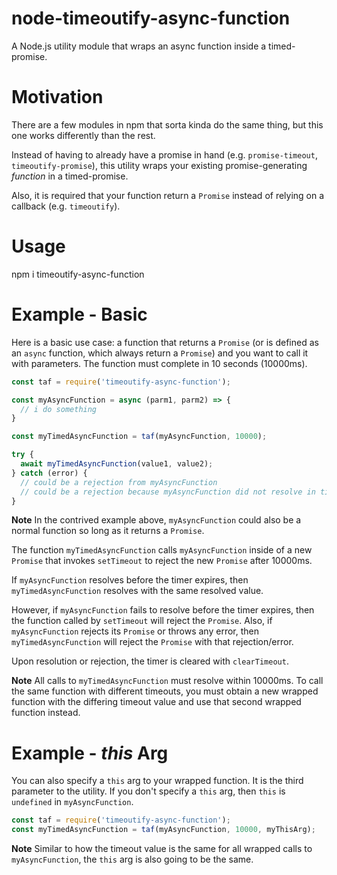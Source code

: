 # node-timeoutify-async-function
A Node.js utility module that wraps an async function inside a timed-promise.

# Motivation
There are a few modules in npm that sorta kinda do the same thing, but this one
works differently than the rest.

Instead of having to already have a promise in hand (e.g. `promise-timeout`,
`timeoutify-promise`), this utility wraps your existing promise-generating _function_
in a timed-promise.

Also, it is required that your function return a `Promise` instead of relying on
a callback (e.g. `timeoutify`).

# Usage
npm i timeoutify-async-function

# Example - Basic
Here is a basic use case: a function that returns a `Promise` (or is defined as
an `async` function, which always return a `Promise`) and you want to call it with
parameters.  The function must complete in 10 seconds (10000ms).

```javascript
const taf = require('timeoutify-async-function');

const myAsyncFunction = async (parm1, parm2) => {
  // i do something
}

const myTimedAsyncFunction = taf(myAsyncFunction, 10000);

try {
  await myTimedAsyncFunction(value1, value2);
} catch (error) {
  // could be a rejection from myAsyncFunction
  // could be a rejection because myAsyncFunction did not resolve in time
}
```

**Note** In the contrived example above, `myAsyncFunction` could also be a
normal function so long as it returns a `Promise`.

The function `myTimedAsyncFunction` calls `myAsyncFunction` inside of a new `Promise`
that invokes `setTimeout` to reject the new `Promise` after 10000ms.

If `myAsyncFunction` resolves before the timer expires, then `myTimedAsyncFunction`
resolves with the same resolved value.

However, if `myAsyncFunction` fails to resolve before the timer expires, then
the function called by `setTimeout` will reject the `Promise`.  Also, if `myAsyncFunction`
rejects its `Promise` or throws any error, then `myTimedAsyncFunction` will reject
the `Promise` with that rejection/error.

Upon resolution or rejection, the timer is cleared with `clearTimeout`.

**Note** All calls to `myTimedAsyncFunction` must resolve within 10000ms.  To call the
same function with different timeouts, you must obtain a new wrapped function with the
differing timeout value and use that second wrapped function instead.

# Example - _this_ Arg
You can also specify a `this` arg to your wrapped function.  It is the third parameter
to the utility.  If you don't specify a `this` arg, then `this` is `undefined` in
`myAsyncFunction`.

```javascript
const taf = require('timeoutify-async-function');
const myTimedAsyncFunction = taf(myAsyncFunction, 10000, myThisArg);
```

**Note** Similar to how the timeout value is the same for all wrapped calls to
`myAsyncFunction`, the `this` arg is also going to be the same.
